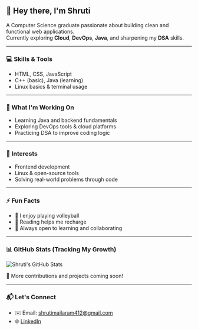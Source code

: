 ## 👋 Hey there, I'm Shruti

A Computer Science graduate passionate about building clean and functional web applications.  
Currently exploring **Cloud**, **DevOps**, **Java**, and sharpening my **DSA** skills.

---

### 💻 Skills & Tools

- HTML, CSS, JavaScript  
- C++ (basic), Java (learning)  
- Linux basics & terminal usage

---

### 🌱 What I'm Working On

- Learning Java and backend fundamentals  
- Exploring DevOps tools & cloud platforms  
- Practicing DSA to improve coding logic

---

### 🎯 Interests

- Frontend development  
- Linux & open-source tools  
- Solving real-world problems through code

---

### ⚡ Fun Facts

- 🏐 I enjoy playing volleyball  
- 📖 Reading helps me recharge  
- 🤝 Always open to learning and collaborating

---

### 📊 GitHub Stats (Tracking My Growth)

![Shruti's GitHub Stats](https://github-readme-stats.vercel.app/api?username=shruti-mailaram&show_icons=true&theme=radical)

🚧 More contributions and projects coming soon!

---

### 📬 Let's Connect

- ✉️ Email: shrutimailaram412@gmail.com  
- 🌐 [LinkedIn](https://www.linkedin.com/in/shruti-mailaram-abcd01/)
